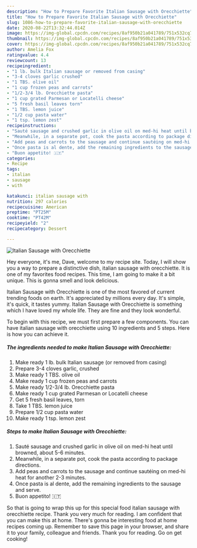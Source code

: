 ```yaml
---
description: "How to Prepare Favorite Italian Sausage with Orecchiette"
title: "How to Prepare Favorite Italian Sausage with Orecchiette"
slug: 1086-how-to-prepare-favorite-italian-sausage-with-orecchiette
date: 2020-08-22T13:32:44.014Z
image: https://img-global.cpcdn.com/recipes/8af950b21a041789/751x532cq70/italian-sausage-with-orecchiette-recipe-main-photo.jpg
thumbnail: https://img-global.cpcdn.com/recipes/8af950b21a041789/751x532cq70/italian-sausage-with-orecchiette-recipe-main-photo.jpg
cover: https://img-global.cpcdn.com/recipes/8af950b21a041789/751x532cq70/italian-sausage-with-orecchiette-recipe-main-photo.jpg
author: Amelia Fox
ratingvalue: 4.4
reviewcount: 13
recipeingredient:
- "1 lb. bulk Italian sausage or removed from casing"
- "3-4 cloves garlic crushed"
- "1 TBS. olive oil"
- "1 cup frozen peas and carrots"
- "1/2-3/4 lb. Orecchiette pasta"
- "1 cup grated Parmesan or Locatelli cheese"
- "5 fresh basil leaves torn"
- "1 TBS. lemon juice"
- "1/2 cup pasta water"
- "1 tsp. lemon zest"
recipeinstructions:
- "Sauté sausage and crushed garlic in olive oil on med-hi heat until browned, about 5-6 minutes."
- "Meanwhile, in a separate pot, cook the pasta according to package directions."
- "Add peas and carrots to the sausage and continue sautéing on med-hi heat for another 2-3 minutes."
- "Once pasta is al dente, add the remaining ingredients to the sausage and serve."
- "Buon appetito! 🇮🇹"
categories:
- Recipe
tags:
- italian
- sausage
- with

katakunci: italian sausage with 
nutrition: 297 calories
recipecuisine: American
preptime: "PT25M"
cooktime: "PT42M"
recipeyield: "2"
recipecategory: Dessert

---
```



![Italian Sausage with Orecchiette](https://img-global.cpcdn.com/recipes/8af950b21a041789/751x532cq70/italian-sausage-with-orecchiette-recipe-main-photo.jpg)

Hey everyone, it's me, Dave, welcome to my recipe site. Today, I will show you a way to prepare a distinctive dish, italian sausage with orecchiette. It is one of my favorites food recipes. This time, I am going to make it a bit unique. This is gonna smell and look delicious.

Italian Sausage with Orecchiette is one of the most favored of current trending foods on earth. It's appreciated by millions every day. It's simple, it's quick, it tastes yummy. Italian Sausage with Orecchiette is something which I have loved my whole life. They are fine and they look wonderful.




To begin with this recipe, we must first prepare a few components. You can have italian sausage with orecchiette using 10 ingredients and 5 steps. Here is how you can achieve it.

<!--inarticleads1-->

##### The ingredients needed to make Italian Sausage with Orecchiette:

1. Make ready 1 lb. bulk Italian sausage (or removed from casing)
1. Prepare 3-4 cloves garlic, crushed
1. Make ready 1 TBS. olive oil
1. Make ready 1 cup frozen peas and carrots
1. Make ready 1/2-3/4 lb. Orecchiette pasta
1. Make ready 1 cup grated Parmesan or Locatelli cheese
1. Get 5 fresh basil leaves, torn
1. Take 1 TBS. lemon juice
1. Prepare 1/2 cup pasta water
1. Make ready 1 tsp. lemon zest




<!--inarticleads2-->

##### Steps to make Italian Sausage with Orecchiette:

1. Sauté sausage and crushed garlic in olive oil on med-hi heat until browned, about 5-6 minutes.
1. Meanwhile, in a separate pot, cook the pasta according to package directions.
1. Add peas and carrots to the sausage and continue sautéing on med-hi heat for another 2-3 minutes.
1. Once pasta is al dente, add the remaining ingredients to the sausage and serve.
1. Buon appetito! 🇮🇹




So that is going to wrap this up for this special food italian sausage with orecchiette recipe. Thank you very much for reading. I am confident that you can make this at home. There's gonna be interesting food at home recipes coming up. Remember to save this page in your browser, and share it to your family, colleague and friends. Thank you for reading. Go on get cooking!
